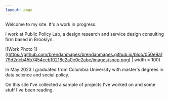 ```yaml
---
layout: page
---
```


Welcome to my site. It's a work in progress. 

I work at Public Policy Lab, a design research and service design consulting firm based in Brooklyn. 

![Work Photo 1]((https://github.com/brendanmapes/brendanmapes.github.io/blob/050e9a179d2dcb45b7454ecb10218c2a0e0c2abe/images/snap.png) | width = 100)

In May 2023 I graduated from Columbia University with master's degrees in data science and social policy. 

On this site I've collected a sample of projects I've worked on and some stuff I've been reading. 

